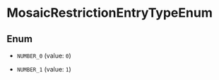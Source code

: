 

# MosaicRestrictionEntryTypeEnum

## Enum


* `NUMBER_0` (value: `0`)

* `NUMBER_1` (value: `1`)



